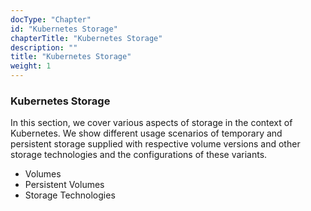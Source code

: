 ```yaml
---
docType: "Chapter"
id: "Kubernetes Storage"
chapterTitle: "Kubernetes Storage"
description: ""
title: "Kubernetes Storage"
weight: 1
---
```


### **Kubernetes Storage**

In this section, we cover various aspects of storage in the context of Kubernetes. We show different usage scenarios of temporary and persistent storage supplied with respective volume versions and other storage technologies and the configurations of these variants.

- Volumes
- Persistent Volumes
- Storage Technologies
